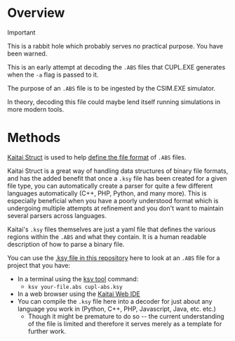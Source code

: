# Overview

>[!IMPORTANT]
>This is a rabbit hole which probably serves no practical purpose. You have been warned.

This is an early attempt at decoding the `.ABS` files that CUPL.EXE generates when the `-a` flag is passed to it.

The purpose of an `.ABS` file is to be ingested by the CSIM.EXE simulator.

In theory, decoding this file could maybe lend itself running simulations in more modern tools.

# Methods
[Kaitai Struct](https://kaitai.io/) is used to help [define the file format](cupl-abs.ksy) of `.ABS` files.<br>

Kaitai Struct is a great way of handling data structures of binary file formats, and has the added benefit that once a `.ksy` file has been created for a given file type, you can automatically create a parser for quite a few different languages automatically (C++, PHP, Python, and many more). This is especially beneficial when you have a poorly understood format which is undergoing multiple attempts at refinement and you don't want to maintain several parsers across languages.<br>

Kaitai's `.ksy` files themselves are just a yaml file that defines the various regions within the `.ABS` and what they contain. It is a human readable description of how to parse a binary file.

You can use the [.ksy file in this repository](cupl-abs.ksy) here to look at an `.ABS` file for a project that you have:
* In a terminal using the [ksv tool](https://github.com/kaitai-io/kaitai_struct_visualizer) command:
  * <code>ksv your-file.abs cupl-abs.ksy</code>
* In a web browser using the [Kaitai Web IDE](https://ide.kaitai.io/)
* You can compile the `.ksy` file here into a decoder for just about any language you work in (Python, C++, PHP, Javascript, Java, etc. etc.)
  * Though it might be premature to do so -- the current understanding of the file is limited and therefore it serves merely as a template for further work.
